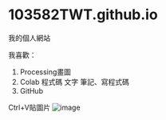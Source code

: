 # 103582TWT.github.io
我的個人網站

我喜歡：
1. Processing畫圖
2. Colab 程式碼 文字 筆記、寫程式碼
3. GitHub

Ctrl+V貼圖片
![image](https://github.com/103582TWT/103582TWT.github.io/assets/174402969/79f69cfc-cb26-4b18-8a99-cb24541e1d7d)
